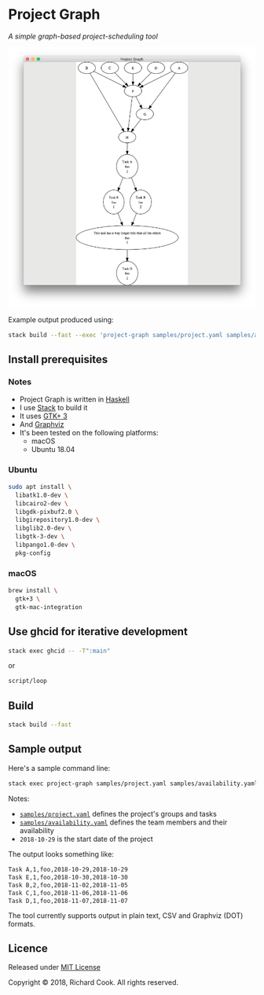 # Project Graph

_A simple graph-based project-scheduling tool_

![Project Graph running on macOS](/docs/macos.png)

Example output produced using:

```bash
stack build --fast --exec 'project-graph samples/project.yaml samples/availability.yaml 2018-11-02'
```

## Install prerequisites

### Notes

* Project Graph is written in [Haskell][haskell-dot-org]
* I use [Stack][haskell-stack] to build it
* It uses [GTK+ 3][gtk3]
* And [Graphviz][graphviz]
* It's been tested on the following platforms:
  * macOS
  * Ubuntu 18.04

### Ubuntu

```bash
sudo apt install \
  libatk1.0-dev \
  libcairo2-dev \
  libgdk-pixbuf2.0 \
  libgirepository1.0-dev \
  libglib2.0-dev \
  libgtk-3-dev \
  libpango1.0-dev \
  pkg-config
```

### macOS

```bash
brew install \
  gtk+3 \
  gtk-mac-integration
```

## Use ghcid for iterative development

```bash
stack exec ghcid -- -T":main"
```

or

```bash
script/loop
```

## Build

```bash
stack build --fast
```

## Sample output

Here's a sample command line:

```bash
stack exec project-graph samples/project.yaml samples/availability.yaml 2018-10-29 --output output.csv
```

Notes:

* [`samples/project.yaml`][project-yaml] defines the project's groups and tasks
* [`samples/availability.yaml`][availability-yaml] defines the team members and their availability
* `2018-10-29` is the start date of the project

The output looks something like:

```csv
Task A,1,foo,2018-10-29,2018-10-29
Task E,1,foo,2018-10-30,2018-10-30
Task B,2,foo,2018-11-02,2018-11-05
Task C,1,foo,2018-11-06,2018-11-06
Task D,1,foo,2018-11-07,2018-11-07
```

The tool currently supports output in plain text, CSV and Graphviz (DOT) formats.

## Licence

Released under [MIT License][licence]

Copyright &copy; 2018, Richard Cook. All rights reserved.

[availability-yaml]: samples/availability.yaml
[graphviz]: https://www.graphviz.org/
[gtk3]: https://developer.gnome.org/gtk3/stable/
[haskell-dot-org]: https://www.haskell.org/
[haskell-stack]: https://haskellstack.org/
[licence]: LICENSE
[project-yaml]: samples/project.yaml
